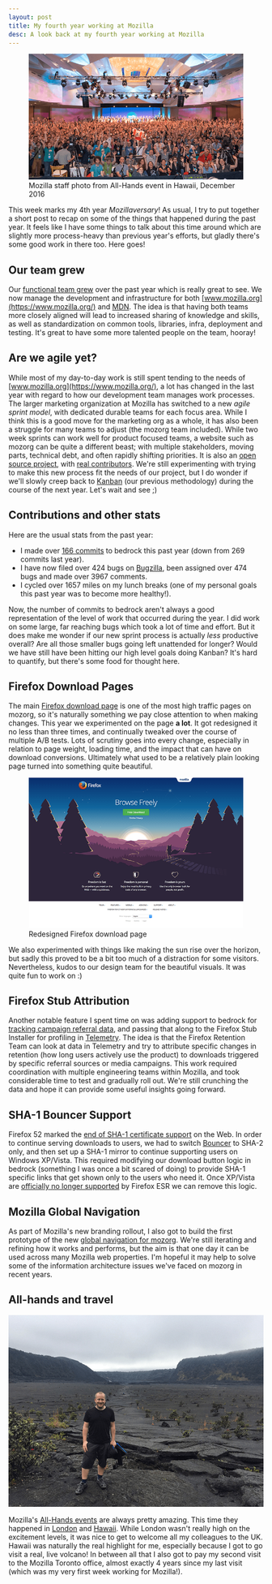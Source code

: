 ```yaml
---
layout: post
title: My fourth year working at Mozilla
desc: A look back at my fourth year working at Mozilla
---
```


<figure>
    <img src="/images/posts/hawaii-staff-photo.png" alt="Mozilla staff photo from All-Hands event in Hawaii, December 2016" srcset="/images/posts/hawaii-staff-photo-high-res.png 1.5x">
    <figcaption>Mozilla staff photo from All-Hands event in Hawaii, December 2016</figcaption>
</figure>

This week marks my 4th year *Mozillaversary*! As usual, I try to put together a short post to recap on some of the things that happened during the past year. It feels like I have some things to talk about this time around which are slightly more process-heavy than previous year's efforts, but gladly there's some good work in there too. Here goes!

Our team grew
-------------

Our [functional team grew](https://mozilla.github.io/meao/2017/01/16/introducing-mozmeao/) over the past year which is really great to see. We now manage the development and infrastructure for both [www.mozilla.org](https://www.mozilla.org/) and [MDN](https://developer.mozilla.org/). The idea is that having both teams more closely aligned will lead to increased sharing of knowledge and skills, as well as standardization on common tools, libraries, infra, deployment and testing. It's great to have some more talented people on the team, hooray!

Are we agile yet?
-----------------

While most of my day-to-day work is still spent tending to the needs of [www.mozilla.org](https://www.mozilla.org/), a lot has changed in the last year with regard to how our development team manages work processes. The larger marketing organization at Mozilla has switched to a new *agile sprint model*, with dedicated durable teams for each focus area. While I think this is a good move for the marketing org as a whole, it has also been a struggle for many teams to adjust (the mozorg team included). While two week sprints can work well for product focused teams, a website such as mozorg can be quite a different beast; with multiple stakeholders, moving parts, technical debt, and often rapidly shifting priorities. It is also an [open source project](https://github.com/mozilla/bedrock), with [real contributors](https://github.com/mozilla/bedrock/graphs/contributors). We're still experimenting with trying to make this new process fit the needs of our project, but I do wonder if we'll slowly creep back to [Kanban](https://en.wikipedia.org/wiki/Kanban_%28development%29) (our previous methodology) during the course of the next year. Let's wait and see ;)

Contributions and other stats
-----------------------------

Here are the usual stats from the past year:

- I made over [166 commits](https://github.com/mozilla/bedrock/commits?author=alexgibson) to bedrock this past year (down from 269 commits last year).
- I have now filed over 424 bugs on [Bugzilla](https://bugzilla.mozilla.org/), been assigned over 474 bugs and made over 3967 comments.
- I cycled over 1657 miles on my lunch breaks (one of my personal goals this past year was to become more healthy!).

Now, the number of commits to bedrock aren't always a good representation of the level of work that occurred during the year. I did work on some large, far reaching bugs which took a lot of time and effort. But it does make me wonder if our new sprint process is actually *less* productive overall? Are all those smaller bugs going left unattended for longer? Would we have still have been hitting our high level goals doing Kanban? It's hard to quantify, but there's some food for thought here.

Firefox Download Pages
----------------------

The main [Firefox download page](https://www.mozilla.org/firefox/new/) is one of the most high traffic pages on mozorg, so it's naturally something we pay close attention to when making changes. This year we experimented on the page **a lot**. It got redesigned it no less than three times, and continually tweaked over the course of multiple A/B tests. Lots of scrutiny goes into every change, especially in relation to page weight, loading time, and the impact that can have on download conversions. Ultimately what used to be a relatively plain looking page turned into something quite beautiful.

<figure>
    <img src="/images/posts/download-page-horizon.png" alt="Redesigned Firefox download page" srcset="/images/posts/download-page-horizon-high-res.png 1.5x">
    <figcaption>Redesigned Firefox download page</figcaption>
</figure>

We also experimented with things like making the sun rise over the horizon, but sadly this proved to be a bit too much of a distraction for some visitors. Nevertheless, kudos to our design team for the beautiful visuals. It was quite fun to work on :)

Firefox Stub Attribution
------------------------

Another notable feature I spent time on was adding support to bedrock for [tracking campaign referral data](https://bugzilla.mozilla.org/show_bug.cgi?id=1279291), and passing that along to the Firefox Stub Installer for profiling in [Telemetry](https://wiki.mozilla.org/Telemetry). The idea is that the Firefox Retention Team can look at data in Telemetry and try to attribute specific changes in retention (how long users actively use the product) to downloads triggered by specific referral sources or media campaigns. This work required coordination with multiple engineering teams within Mozilla, and took considerable time to test and gradually roll out. We're still crunching the data and hope it can provide some useful insights going forward.

SHA-1 Bouncer Support
---------------------

Firefox 52 marked the [end of SHA-1 certificate support](https://blog.mozilla.org/security/2017/02/23/the-end-of-sha-1-on-the-public-web/) on the Web. In order to continue serving downloads to users, we had to switch [Bouncer](https://github.com/mozilla-services/go-bouncer/) to SHA-2 only, and then set up a SHA-1 mirror to continue supporting users on Windows XP/Vista. This required modifying our download button logic in bedrock (something I was once a bit scared of doing) to provide SHA-1 specific links that get shown only to the users who need it. Once XP/Vista are [officially no longer supported](https://blog.mozilla.org/futurereleases/2016/12/23/firefox-support-for-xp-and-vista/) by Firefox ESR we can remove this logic.

Mozilla Global Navigation
-------------------------

As part of Mozilla's new branding rollout, I also got to build the first prototype of the new [global navigation for mozorg](https://www.mozilla.org/en-US/). We're still iterating and refining how it works and performs, but the aim is that one day it can be used across many Mozilla web properties. I'm hopeful it may help to solve some of the information architecture issues we've faced on mozorg in recent years.

All-hands and travel
--------------------

<img src="/images/posts/hawaii-volcano.png" alt="Photo of me in the crater of a volcano!" srcset="/images/posts/hawaii-volcano-high-res.png 1.5x">

Mozilla's [All-Hands events](https://wiki.mozilla.org/All_Hands) are always pretty amazing. This time they happened in [London](https://wiki.mozilla.org/All_Hands/2016_London) and [Hawaii](https://wiki.mozilla.org/All_Hands/2016_Hawaii). While London wasn't really high on the excitement levels, it was nice to get to welcome all my colleagues to the UK. Hawaii was naturally the real highlight for me, especially because I got to go visit a real, live volcano! In between all that I also got to pay my second visit to the Mozilla Toronto office, almost exactly 4 years since my last visit (which was my very first week working for Mozilla!).
